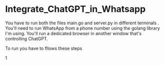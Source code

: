 # Integrate_ChatGPT_in_Whatsapp
You have to run both the files main.go and server.py in different terminals .
You'll need to run WhatsApp from a phone number using the golang library I'm using.
You'll run a dedicated browser in another window that's controlling ChatGPT.

To run you have to fllows these steps

1

